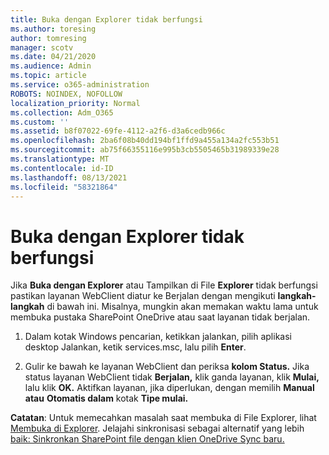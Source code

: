 ```yaml
---
title: Buka dengan Explorer tidak berfungsi
ms.author: toresing
author: tomresing
manager: scotv
ms.date: 04/21/2020
ms.audience: Admin
ms.topic: article
ms.service: o365-administration
ROBOTS: NOINDEX, NOFOLLOW
localization_priority: Normal
ms.collection: Adm_O365
ms.custom: ''
ms.assetid: b8f07022-69fe-4112-a2f6-d3a6cedb966c
ms.openlocfilehash: 2ba6f08b40dd194bf1ffd9a455a134a2fc553b51
ms.sourcegitcommit: ab75f66355116e995b3cb5505465b31989339e28
ms.translationtype: MT
ms.contentlocale: id-ID
ms.lasthandoff: 08/13/2021
ms.locfileid: "58321864"
---
```

# <a name="open-with-explorer-isnt-working"></a>Buka dengan Explorer tidak berfungsi

Jika **Buka dengan Explorer** atau Tampilkan di File **Explorer** tidak berfungsi pastikan layanan WebClient diatur ke Berjalan dengan mengikuti **langkah-langkah** di bawah ini. Misalnya, mungkin akan memakan waktu lama untuk membuka pustaka SharePoint OneDrive atau saat layanan tidak berjalan. 
  
1. Dalam kotak Windows pencarian, ketikkan jalankan, pilih aplikasi desktop Jalankan, ketik services.msc, lalu pilih **Enter**.
    
2. Gulir ke bawah ke layanan WebClient dan periksa **kolom Status.** Jika status layanan WebClient tidak **Berjalan,** klik ganda layanan, klik **Mulai,** lalu klik **OK.** Aktifkan layanan, jika diperlukan, dengan memilih **Manual atau** **Otomatis dalam** kotak **Tipe mulai.** 
    
**Catatan**: Untuk memecahkan masalah saat membuka di File Explorer, lihat [Membuka di Explorer](https://go.microsoft.com/fwlink/?linkid=871665). Jelajahi sinkronisasi sebagai alternatif yang lebih [baik: Sinkronkan SharePoint file dengan klien OneDrive Sync baru.](https://go.microsoft.com/fwlink/?linkid=871666) 
  

